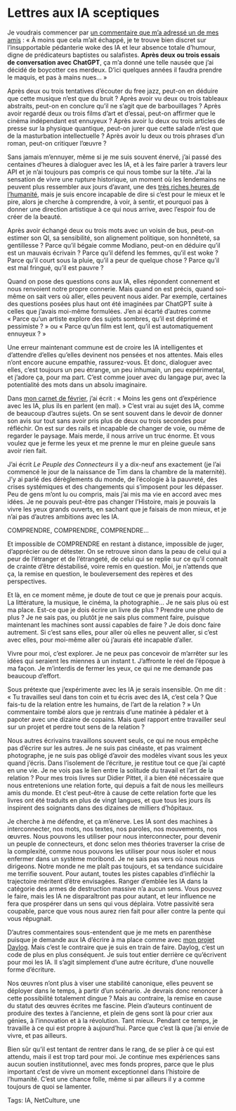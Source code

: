 # Lettres aux IA sceptiques

Je voudrais commencer par [un commentaire que m’a adressé un de mes amis](https://www.facebook.com/tcrouzet/posts/pfbid0p6Yxf9cKSraPvv26YYM2trUNzm9sDtW6wr521pKmk8rTZjQDYDbDzxbNwDCLn8AYl?comment_id=290293050542422&notif_id=1709409152471698&notif_t=feed_comment&ref=notif) : « À moins que cela m’ait échappé, je te trouve bien discret sur l’insupportable pédanterie woke des IA et leur absence totale d’humour, digne de prédicateurs baptistes ou salafistes. **Après deux ou trois essais de conversation avec ChatGPT**, ça m’a donné une telle nausée que j’ai décidé de boycotter ces merdeux. D’ici quelques années il faudra prendre le maquis, et pas à mains nues… »

Après deux ou trois tentatives d’écouter du free jazz, peut-on en déduire que cette musique n’est que du bruit ? Après avoir vu deux ou trois tableaux abstraits, peut-on en conclure qu’il ne s’agit que de barbouillages ? Après avoir regardé deux ou trois films d’art et d’essai, peut-on affirmer que le cinéma indépendant est ennuyeux ? Après avoir lu deux ou trois articles de presse sur la physique quantique, peut-on jurer que cette salade n’est que de la masturbation intellectuelle ? Après avoir lu deux ou trois phrases d’un roman, peut-on critiquer l’œuvre ?

Sans jamais m’ennuyer, même si je me suis souvent énervé, j’ai passé des centaines d’heures à dialoguer avec les IA, et à les faire parler à travers leur API et je n’ai toujours pas compris ce qui nous tombe sur la tête. J’ai la sensation de vivre une rupture historique, un moment où les lendemains ne peuvent plus ressembler aux jours d’avant, une des [très riches heures de l’humanité](https://fr.wikipedia.org/wiki/Les_Tr%C3%A8s_Riches_Heures_de_l%27humanit%C3%A9), mais je suis encore incapable de dire si c’est pour le mieux et le pire, alors je cherche à comprendre, à voir, à sentir, et pourquoi pas à donner une direction artistique à ce qui nous arrive, avec l’espoir fou de créer de la beauté.

Après avoir échangé deux ou trois mots avec un voisin de bus, peut-on estimer son QI, sa sensibilité, son alignement politique, son honnêteté, sa gentillesse ? Parce qu’il bégaie comme Modiano, peut-on en déduire qu’il est un mauvais écrivain ? Parce qu’il défend les femmes, qu’il est woke ? Parce qu’il court sous la pluie, qu’il a peur de quelque chose ? Parce qu’il est mal fringué, qu’il est pauvre ?

Quand on pose des questions cons aux IA, elles répondent connement et nous renvoient notre propre connerie. Mais quand on est précis, quand soi-même on sait vers où aller, elles peuvent nous aider. Par exemple, certaines des questions posées plus haut ont été imaginées par ChatGPT suite à celles que j’avais moi-même formulées. J’en ai écarté d’autres comme « Parce qu’un artiste explore des sujets sombres, qu’il est déprimé et pessimiste ? » ou « Parce qu’un film est lent, qu’il est automatiquement ennuyeux ? »

Une erreur maintenant commune est de croire les IA intelligentes et d’attendre d’elles qu’elles devinent nos pensées et nos attentes. Mais elles n’ont encore aucune empathie, rassurez-vous. Et donc, dialoguer avec elles, c’est toujours un peu étrange, un peu inhumain, un peu expérimental, et j’adore ça, pour ma part. C’est comme jouer avec du langage pur, avec la potentialité des mots dans un absolu imaginaire.

Dans [mon carnet de février](https://tcrouzet.com/2024/03/03/carnet-de-route-fevrier-2024/), j’ai écrit : « Moins les gens ont d’expérience avec les IA, plus ils en parlent (en mal). » C’est vrai au sujet des IA, comme de beaucoup d’autres sujets. On se sent souvent dans le devoir de donner son avis sur tout sans avoir pris plus de deux ou trois secondes pour réfléchir. On est sur des rails et incapable de changer de voie, ou même de regarder le paysage. Mais merde, il nous arrive un truc énorme. Et vous voulez que je ferme les yeux et me prenne le mur en pleine gueule sans avoir rien fait.

J’ai écrit *Le Peuple des Connecteurs* il y a dix-neuf ans exactement (je l’ai commencé le jour de la naissance de Tim dans la chambre de la maternité). J’y ai parlé des dérèglements du monde, de l’écologie à la pauvreté, des crises systémiques et des changements qui s’imposent pour les dépasser. Peu de gens m’ont lu ou compris, mais j’ai mis ma vie en accord avec mes idées. Je ne pouvais peut-être pas changer l’Histoire, mais je pouvais la vivre les yeux grands ouverts, en sachant que je faisais de mon mieux, et je n’ai pas d’autres ambitions avec les IA.

COMPRENDRE, COMPRENDRE, COMPRENDRE…

Et impossible de COMPRENDRE en restant à distance, impossible de juger, d’apprécier ou de détester. On se retrouve sinon dans la peau de celui qui a peur de l’étranger et de l’étrangeté, de celui qui se replie sur ce qu’il connaît de crainte d’être déstabilisé, voire remis en question. Moi, je n’attends que ça, la remise en question, le bouleversement des repères et des perspectives.

Et là, en ce moment même, je doute de tout ce que je prenais pour acquis. La littérature, la musique, le cinéma, la photographie… Je ne sais plus où est ma place. Est-ce que je dois écrire un livre de plus ? Prendre une photo de plus ? Je ne sais pas, ou plutôt je ne sais plus comment faire, puisque maintenant les machines sont aussi capables de faire ? Je dois donc faire autrement. Si c’est sans elles, pour aller où elles ne peuvent aller, si c’est avec elles, pour moi-même aller où j’aurais été incapable d’aller.

Vivre pour moi, c’est explorer. Je ne peux pas concevoir de m’arrêter sur les idées qui seraient les miennes à un instant t. J’affronte le réel de l’époque à ma façon. Je m’interdis de fermer les yeux, ce qui ne me demande pas beaucoup d’effort.

Sous prétexte que j’expérimente avec les IA je serais insensible. On me dit : « Tu travailles seul dans ton coin et tu écris avec des IA, c’est cela ? Que fais-tu de la relation entre les humains, de l’art de la relation ? » Un commentaire tombé alors que je rentrais d’une matinée à pédaler et à papoter avec une dizaine de copains. Mais quel rapport entre travailler seul sur un projet et perdre tout sens de la relation ?

Nous autres écrivains travaillons souvent seuls, ce qui ne nous empêche pas d’écrire sur les autres. Je ne suis pas cinéaste, et pas vraiment photographe, je ne suis pas obligé d’avoir des modèles vivant sous les yeux quand j’écris. Dans l’isolement de l’écriture, je restitue tout ce que j’ai capté en une vie. Je ne vois pas le lien entre la solitude du travail et l’art de la relation ? Pour mes trois livres sur Didier Pittet, il a bien été nécessaire que nous entretenions une relation forte, qui depuis a fait de nous les meilleurs amis du monde. Et c’est peut-être à cause de cette relation forte que les livres ont été traduits en plus de vingt langues, et que tous les jours ils inspirent des soignants dans des dizaines de milliers d’hôpitaux.

Je cherche à me défendre, et ça m’énerve. Les IA sont des machines à interconnecter, nos mots, nos textes, nos paroles, nos mouvements, nos œuvres. Nous pouvons les utiliser pour nous interconnecter, pour devenir un peuple de connecteurs, et donc selon mes théories traverser la crise de la complexité, comme nous pouvons les utiliser pour nous isoler et nous enfermer dans un système moribond. Je ne sais pas vers où nous nous dirigeons. Notre monde ne me plaît pas toujours, et sa tendance suicidaire me terrifie souvent. Pour autant, toutes les pistes capables d’infléchir la trajectoire méritent d’être envisagées. Ranger d’emblée les IA dans la catégorie des armes de destruction massive n’a aucun sens. Vous pouvez le faire, mais les IA ne disparaîtront pas pour autant, et leur influence ne fera que prospérer dans un sens qui vous déplaira. Votre passivité sera coupable, parce que vous nous aurez rien fait pour aller contre la pente qui vous répugnait.

D’autres commentaires sous-entendent que je me mets en parenthèse puisque je demande aux IA d’écrire à ma place comme avec [mon projet Daylog](http://eepurl.com/iLbNEE). Mais c’est le contraire que je suis en train de faire. Daylog, c’est un code de plus en plus conséquent. Je suis tout entier derrière ce qu’écrivent pour moi les IA. Il s’agit simplement d’une autre écriture, d’une nouvelle forme d’écriture.

Nos œuvres n’ont plus à viser une stabilité canonique, elles peuvent se déployer dans le temps, à partir d’un scénario. Je devrais donc renoncer à cette possibilité totalement dingue ? Mais au contraire, la remise en cause du statut des œuvres écrites me fascine. Plein d’auteurs continuent de produire des textes à l’ancienne, et plein de gens sont là pour crier aux génies, à l’innovation et à la révolution. Tant mieux. Pendant ce temps, je travaille à ce qui est propre à aujourd’hui. Parce que c’est là que j’ai envie de vivre, et pas ailleurs.

Bien sûr qu’il est tentant de rentrer dans le rang, de se plier à ce qui est attendu, mais il est trop tard pour moi. Je continue mes expériences sans aucun soutien institutionnel, avec mes fonds propres, parce que le plus important c’est de vivre un moment exceptionnel dans l’histoire de l’humanité. C’est une chance folle, même si par ailleurs il y a comme toujours de quoi se lamenter.

Tags: IA, NetCulture, une